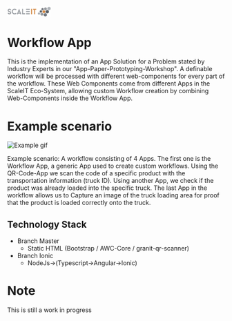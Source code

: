 <img src="https://raw.githubusercontent.com/ScaleIT-Org/media-ressources/master/logo/scaleit-logo.png" width="20%"/>

# Workflow App

This is the implementation of an App Solution for a Problem stated by Industry Experts in our "App-Paper-Prototyping-Workshop".
A definable workflow will be processed with different web-components for every part of the workflow. These Web Components come from different Apps in the ScaleIT Eco-System, allowing custom Workflow creation by combining Web-Components inside the Workflow App.

# Example scenario
![Example gif](https://raw.githubusercontent.com/ScaleIT-Org/sapp-workflow-app/master/Resources/Store/example%20scenario/scenario.gif)

Example scenario: A workflow consisting of 4 Apps. The first one is the Workflow App, a generic App used to create custom workflows. Using the QR-Code-App we scan the code of a specific product with the transportation information (truck ID). Using another App, we check if the product was already loaded into the specific truck. The last App in the workflow allows us to Capture an image of the truck loading area for proof that the product is loaded correctly onto the truck.

## Technology Stack

- Branch Master
	- Static HTML (Bootstrap / AWC-Core / granit-qr-scanner)
- Branch Ionic
	- NodeJs->(Typescript->Angular->Ionic)
	
# Note

This is still a work in progress
